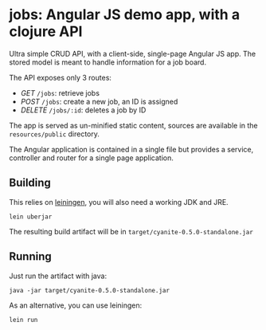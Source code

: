 jobs: Angular JS demo app, with a clojure API
=============================================

Ultra simple CRUD API, with a client-side,
single-page Angular JS app. The stored model
is meant to handle information for a job board.

The API exposes only 3 routes:

* *GET* `/jobs`: retrieve jobs
* *POST* `/jobs`: create a new job, an ID is assigned
* *DELETE* `/jobs/:id`: deletes a job by ID

The app is served as un-minified static content, sources
are available in the `resources/public` directory.

The Angular application is contained in a single file but
provides a service, controller and router for a single page
application.

## Building

This relies on [leiningen](http://leiningen.org), you will also need a working
JDK and JRE.

```
lein uberjar
```

The resulting build artifact will be in `target/cyanite-0.5.0-standalone.jar`

## Running

Just run the artifact with java:

```
java -jar target/cyanite-0.5.0-standalone.jar
```

As an alternative, you can use leiningen:

```
lein run
```


